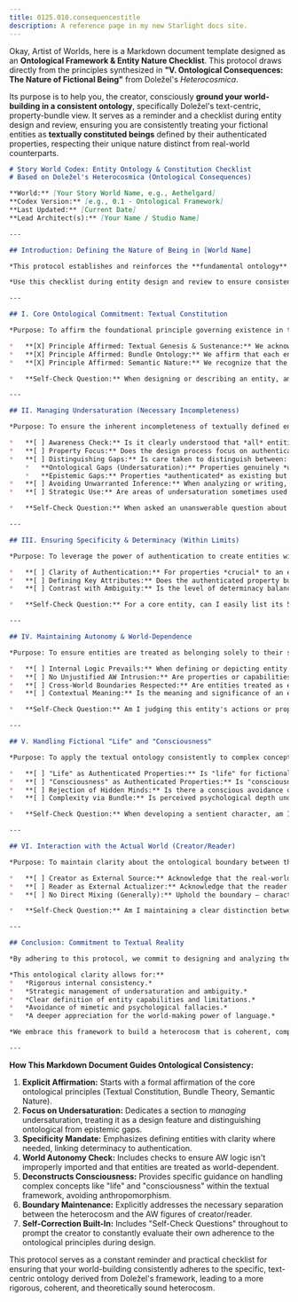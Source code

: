 ```yaml
---
title: 0125.010.consequencestitle
description: A reference page in my new Starlight docs site.
---
```

Okay, Artist of Worlds, here is a Markdown document template designed as an **Ontological Framework & Entity Nature Checklist**. This protocol draws directly from the principles synthesized in **"V. Ontological Consequences: The Nature of Fictional Being"** from Doležel's *Heterocosmica*.

Its purpose is to help you, the creator, consciously **ground your world-building in a consistent ontology**, specifically Doležel's text-centric, property-bundle view. It serves as a reminder and a checklist during entity design and review, ensuring you are consistently treating your fictional entities as **textually constituted beings** defined by their authenticated properties, respecting their unique nature distinct from real-world counterparts.

```markdown
# Story World Codex: Entity Ontology & Constitution Checklist
# Based on Doležel's Heterocosmica (Ontological Consequences)

**World:** [Your Story World Name, e.g., Aethelgard]
**Codex Version:** [e.g., 0.1 - Ontological Framework]
**Last Updated:** [Current Date]
**Lead Architect(s):** [Your Name / Studio Name]

---

## Introduction: Defining the Nature of Being in [World Name]

*This protocol establishes and reinforces the **fundamental ontology** governing entities within the [Your Story World Name] heterocosm, based on the principles derived from Doležel's framework. It affirms that entities herein exist **solely as constructs of the authoritative narrative discourse (codified in the Master Codex and primary texts)**, constituted entirely by their **authenticated bundles of properties and relations**.*

*Use this checklist during entity design and review to ensure consistency with this text-centric ontology, avoiding common pitfalls like assuming hidden substance, violating undersaturation principles, or blurring the lines between fictional and actual-world being.*

---

## I. Core Ontological Commitment: Textual Constitution

*Purpose: To affirm the foundational principle governing existence in this heterocosm.*

*   **[X] Principle Affirmed: Textual Genesis & Sustenance:** We acknowledge that all canonical entities in [World Name] are brought into being and defined exclusively through **authenticated predication** within the narrative discourse. They possess no reality prior to or independent of this textual constitution.
*   **[X] Principle Affirmed: Bundle Ontology:** We affirm that each entity **IS** identical to the **structured bundle of its authenticated properties and relations**. There is no underlying substance or essence beyond this textually defined collection.
*   **[X] Principle Affirmed: Semantic Nature:** We recognize that the "substance" of these entities is fundamentally **semantic meaning**, forged through language and validated by internal authentication.

*   **Self-Check Question:** When designing or describing an entity, am I thinking of it primarily in terms of its **authenticated attributes and connections**, or am I implicitly assuming a hidden depth or substance beyond the text?

---

## II. Managing Undersaturation (Necessary Incompleteness)

*Purpose: To ensure the inherent incompleteness of textually defined entities is respected and managed strategically.*

*   **[ ] Awareness Check:** Is it clearly understood that *all* entities in [World Name] are **necessarily undersaturated** due to the finite nature of textual authentication?
*   **[ ] Property Focus:** Does the design process focus on authenticating the **essential properties** needed for the entity's function and thematic role, rather than attempting (impossibly) to define every conceivable detail?
*   **[ ] Distinguishing Gaps:** Is care taken to distinguish between:
    *   **Ontological Gaps (Undersaturation):** Properties genuinely *undefined* for the entity (e.g., minor physical details, irrelevant history). These are accepted limits.
    *   **Epistemic Gaps:** Properties *authenticated* as existing but *unknown* to certain characters or the audience (e.g., a hidden motive, the contents of a sealed document). These drive mystery.
*   **[ ] Avoiding Unwarranted Inference:** When analyzing or writing, is care taken not to treat *inferred* or *reader-projected* details (used for gap-filling) as if they were **authenticated properties** of the entity itself?
*   **[ ] Strategic Use:** Are areas of undersaturation sometimes used **intentionally** to create mystery, allow flexibility, or guide audience focus? (Reference: Implication & Inference Protocol).

*   **Self-Check Question:** When asked an unanswerable question about an entity (e.g., "What did Kaelen eat for breakfast three Tuesdays ago?"), is my understanding that the question is ill-formed relative to the heterocosm because that property isn't in the authenticated bundle?

---

## III. Ensuring Specificity & Determinacy (Within Limits)

*Purpose: To leverage the power of authentication to create entities with clear, defined characteristics where needed.*

*   **[ ] Clarity of Authentication:** For properties *crucial* to an entity's function or the plot, are they authenticated **clearly and unambiguously** by an authoritative source?
*   **[ ] Defining Key Attributes:** Does the authenticated property bundle provide sufficient **specific detail** regarding the entity's core capabilities, limitations, motivations, and relationships to make its role and actions understandable within the world's logic?
*   **[ ] Contrast with Ambiguity:** Is the level of determinacy balanced with **intentional ambiguity** where appropriate (as noted in Undersaturation/Implication Protocols)? Not everything *needs* to be sharply defined, but *key functional elements* often do.

*   **Self-Check Question:** For a core entity, can I easily list its 5-10 most defining *authenticated* properties that dictate its primary function and limitations? Are these properties precise?

---

## IV. Maintaining Autonomy & World-Dependence

*Purpose: To ensure entities are treated as belonging solely to their specific heterocosm, deriving meaning from its internal context.*

*   **[ ] Internal Logic Prevails:** When defining or depicting entity behavior, is consistency maintained primarily with the **internal rules (modalities) and history of [World Name]**, rather than defaulting to AW logic or physics (unless AW logic *is* authenticated as the baseline)?
*   **[ ] No Unjustified AW Intrusion:** Are properties or capabilities derived solely from AW knowledge (e.g., assuming standard Earth biology applies perfectly to an alien creature without authentication) avoided?
*   **[ ] Cross-World Boundaries Respected:** Are entities treated as existing only within the [World Name] heterocosm? Are appearances in adaptations understood as creating *new*, related entities in *different* heterocosms (requiring their own analysis), rather than the *same* entity existing across media ontologically? (Relevant for transmedia planning).
*   **[ ] Contextual Meaning:** Is the meaning and significance of an entity's properties understood primarily through their function *within the specific semantic network and value system* of [World Name]?

*   **Self-Check Question:** Am I judging this entity's actions or properties based on Aethelgard's authenticated rules, or am I imposing external expectations from the real world or other fictional universes?

---

## V. Handling Fictional "Life" and "Consciousness"

*Purpose: To apply the textual ontology consistently to complex concepts like sentience, avoiding anthropomorphic projection.*

*   **[ ] "Life" as Authenticated Properties:** Is "life" for fictional entities understood as the presence of an authenticated bundle of properties associated with living beings *within this world* (e.g., specific biological functions, agency, responsiveness), rather than assuming AW biological criteria apply?
*   **[ ] "Consciousness" as Authenticated Properties:** Is "consciousness" or "sentience" for characters/AI/creatures defined *strictly* by the **authenticated psychological properties** (self-awareness predicates, complex thought processes, emotional states, subjective experience descriptions provided by authoritative narration)?
*   **[ ] Rejection of Hidden Minds:** Is there a conscious avoidance of assuming characters possess inaccessible subconscious drives, infinite mental depth, or phenomenal experiences *beyond* what the text authenticates?
*   **[ ] Complexity via Bundle:** Is perceived psychological depth understood as arising from the **richness, nuance, and internal consistency/tension** of the *authenticated* psychological property bundle, not from analogy to real minds?

*   **Self-Check Question:** When developing a sentient character, am I focusing on clearly authenticating the specific thoughts, feelings, and beliefs that define their inner world *textually*, or am I relying on the reader *assuming* a standard human-like consciousness exists behind the words?

---

## VI. Interaction with the Actual World (Creator/Reader)

*Purpose: To maintain clarity about the ontological boundary between the heterocosm and the Actual World.*

*   **[ ] Creator as External Source:** Acknowledge that the real-world creator(s) exist outside the heterocosm, providing the ultimate source of the authenticating discourse, but are not inhabitants *of* the world.
*   **[ ] Reader as External Actualizer:** Acknowledge that the reader accesses the world *through* the text and constructs a mental model, but does not ontologically *enter* the heterocosm.
*   **[ ] No Direct Mixing (Generally):** Uphold the boundary – characters typically cannot perceive or interact with the reader/creator, nor vice versa, unless metafiction is an explicitly authenticated modal property of *this specific world*.

*   **Self-Check Question:** Am I maintaining a clear distinction between the world *as authenticated in the text* and my own external intentions or interpretations as the creator, or the potential subjective experiences of a reader?

---

## Conclusion: Commitment to Textual Reality

*By adhering to this protocol, we commit to designing and analyzing the entities of [Your Story World Name] based on the foundational principle of **textual constitution**. We recognize that fictional beings **ARE** their **authenticated bundles of properties and relations**, existing solely within the semantic architecture forged by the narrative discourse.*

*This ontological clarity allows for:**
*   *Rigorous internal consistency.*
*   *Strategic management of undersaturation and ambiguity.*
*   *Clear definition of entity capabilities and limitations.*
*   *Avoidance of mimetic and psychological fallacies.*
*   *A deeper appreciation for the world-making power of language.*

*We embrace this framework to build a heterocosm that is coherent, complex, and compelling *on its own textually defined terms*.*

---
```

**How This Markdown Document Guides Ontological Consistency:**

1.  **Explicit Affirmation:** Starts with a formal affirmation of the core ontological principles (Textual Constitution, Bundle Theory, Semantic Nature).
2.  **Focus on Undersaturation:** Dedicates a section to *managing* undersaturation, treating it as a design feature and distinguishing ontological from epistemic gaps.
3.  **Specificity Mandate:** Emphasizes defining entities with clarity where needed, linking determinacy to authentication.
4.  **World Autonomy Check:** Includes checks to ensure AW logic isn't improperly imported and that entities are treated as world-dependent.
5.  **Deconstructs Consciousness:** Provides specific guidance on handling complex concepts like "life" and "consciousness" within the textual framework, avoiding anthropomorphism.
6.  **Boundary Maintenance:** Explicitly addresses the necessary separation between the heterocosm and the AW figures of creator/reader.
7.  **Self-Correction Built-In:** Includes "Self-Check Questions" throughout to prompt the creator to constantly evaluate their own adherence to the ontological principles during design.

This protocol serves as a constant reminder and practical checklist for ensuring that your world-building consistently adheres to the specific, text-centric ontology derived from Doležel's framework, leading to a more rigorous, coherent, and theoretically sound heterocosm.

